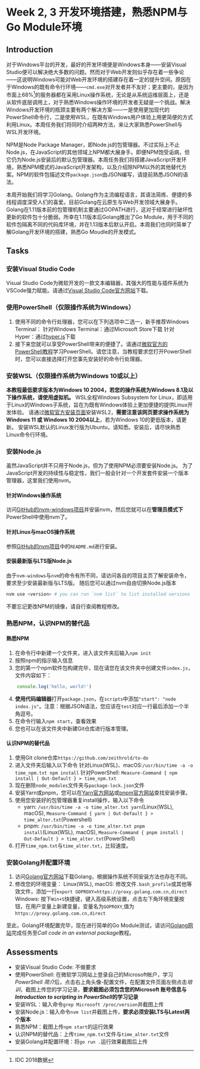 # Week 2, 3 开发环境搭建，熟悉NPM与Go Module环境
## Introduction
对于Windows平台的开发，最好的开发环境便是Windows本身——安装Visual Studio便可以解决绝大多数的问题。然而对于Web开发则似乎存在着一些争论——这说明Windows可能对Web开发环境的搭建存在着一定的提升空间。原因在于Windows的既有命令行环境——`cmd.exe`对开发者并不友好；更主要的，是因为市面上68%[^1]的服务器都在采用Linux操作系统，无论是从系统运维层面上，还是从软件底层调用上，对于熟悉Windows操作环境的开发者无疑是一个挑战。解决Windows开发环境的瓶颈主要有两个解决方案——一是使用更加现代的PowerShell命令行，二是使用WSL，在既有Windows用户体验上用更简便的方式利用Linux。本周任务我们将同时介绍两种方法，来让大家熟悉PowerShell与WSL开发环境。

NPM是Node Package Manager，即Node.js的包管理器。不过实际上不止Node.js，在JavaScript的其他领域上NPM都大展身手。即便NPM饱受诟病，但它仍为Node.js安装后的默认包管理器。本周任务我们将搭建JavaScript开发环境，熟悉NPM模式的JavaScript开发架构，以及介绍除NPM以外的其他替代方案。NPM的软件包描述文件`package.json`由JSON编写，请提前熟悉JSON的语法。

本周开始我们将学习Golang。Golang作为主流编程语言，其语法简练、便捷的多线程调度深受人们的喜爱。目前Golang在云原生与Web开发领域大展身手。Golang在1.11版本前的包管理机制主要通过GOPATH进行，这对于经常进行破坏性更新的软件包十分脆弱。所幸在1.11版本后Golang推出了Go Module，用于不同的软件包隔离不同的代码库环境，并在1.13版本后默认开启。本周我们也同时简单了解Golang开发环境的搭建，熟悉Go Moudle的开发模式。

## Tasks
### 安装Visual Studio Code
Visual Studio Code为微软开发的一款文本编辑器，其强大的性能与插件系统为VSCode强力赋能。请通过[Visual Studio Code官方网站](code.visualstudio.com)下载。

### 使用PowerShell（仅限操作系统为Windows）
1. 使用不同的命令行处理器，您可以在下列选项中二选一，新手推荐Windows Terminal：
针对Windows Terminal：通过Microsoft Store下载
针对Hyper：通过[hyper.is](https://hyper.is)下载
2. 接下来您就可以享受PowerShell带来的便捷了。请通过[微软官方的PowerShell教程](https://docs.microsoft.com/zh-cn/learn/paths/powershell/)学习PowerShell。请您注意，当教程要求您打开PowerShell时，您可以直接选择打开您事先安装好的命令行处理器。

### 安装WSL（仅限操作系统为Windows 10或以上）
**本教程最低要求版本为Windows 10 2004，若您的操作系统为Windows 8.1及以下操作系统，请使用虚拟机。**
WSL全程Windows Subsystem for Linux，即适用于Linux的Windows子系统，旨在为既有Windows体验上更加便捷的提供Linux开发体验。
请通过[微软官方安装页面](https://docs.microsoft.com/zh-cn/windows/wsl/install "")安装WSL2，**需要注意该网页要求操作系统为Windows 11 或 Windows 10 2004以上**，若为Windows 10的更低版本，请更新。
安装WSL默认的Linux发行版为Ubuntu，请知悉。安装后，请尽快熟悉Linux命令行环境。

### 安装Node.js
虽然JavaScript并不只用于Node.js，但为了使用NPM必须要安装Node.js。
为了JavaScript开发的持续性与稳定性，我们一般会针对一个开发套件安装一个版本管理器，这里我们使用nvm。
#### 针对Windows操作系统
访问[GitHub的nvm-windows项目](https://github.com/coreybutler/nvm-windows/releases "")并安装nvm，然后您就可以在**管理员模式下**PowerShell中使用nvm了。
#### 针对Linux与macOS操作系统
参照[GitHub的nvm项目](https://github.com/nvm-sh/nvm "")中的`README.md`进行安装。
#### 安装最新版与LTS版Node.js
由于`nvm-windows`与`nvm`的命令有所不同，请访问各自的项目主页了解安装命令，要求至少安装最新版与LTS版。
随后您可以通过nvm自由切换Node.js版本
```bash
nvm use <version> # you can run `nvm list` to list installed versions
```
不要忘记更改NPM的镜像，请自行查阅教程修改。
### 熟悉NPM，认识NPM的替代品
#### 熟悉NPM
1. 在命令行中新建一个文件夹，进入该文件夹后输入`npm init`
2. 按照npm的指示输入信息
3. 您的第一个npm软件包构建完毕，现在请您在该文件夹中创建文件`index.js`，文件内容如下：
```javascript
	console.log('hello, world!')
```
4. **使用代码编辑器**打开`package.json`，在`scripts`中添加`"start": "node index.js"`。注意：根据JSON语法，您应该在`test`对应一行最后添加一个半角逗号。
5. 在命令行输入`npm start`，查看效果
6. 您也可以在该文件夹中新建Git仓库进行版本管理。

#### 认识NPM的替代品
1. 使用Git clone仓库`https://github.com/zeithrold/to-do`
2. 进入文件夹后输入以下命令
针对Linux(WSL)、macOS:`/usr/bin/time -a -o time_npm.txt npm install`
针对PowerShell: `Measure-Command { npm install | Out-Default } > time_npm.txt`
3. 现在删除`node_modules`文件夹与`package-lock.json`文件
4. 安装Yarn或pnpm，您可以在[Yarn官方网站](https://yarnpkg.com/getting-started/install)或[pnpm官方网站](https://pnpm.io/zh/installation "")查找安装步骤。
5. 使用您安装好的包管理器重复install操作，输入以下命令
	 - yarn: `/usr/bin/time -a -o time_alter.txt yarn`(Linux(WSL), macOS), `Measure-Command { yarn | Out-Default } > time_alter.txt`(Powershell)
	 - pnpm: `/usr/bin/time -a -o time_alter.txt pnpm install`(Linux(WSL), macOS), `Measure-Command { pnpm install | Out-Default } > time_alter.txt`(PowerShell)
6. 打开`time_npm.txt`与`time_alter.txt`，比较速度。

### 安装Golang并配置环境
1. 访问[Golang官方网站](https://go.dev "")下载Golang，根据操作系统不同安装方法也存在不同。
2. 修改您的环境变量：
Linux(WSL), macOS: 修改文件`.bash_profile`或其他等效文件，添加一行`export GOPROXY=https://proxy.golang.com.cn,direct`
Windows: 按下`Win+S`快捷键，键入高级系统设置，点击左下角环境变量按钮，在用户变量上新建变量，变量名为`GOPROXY`,值为`https://proxy.golang.com.cn,direct`

至此，Golang环境配置完毕，现在进行简单的Go Module测试，请访问[Golang网站](https://go.dev/doc/tutorial/getting-started "")完成任务至*Call code in an external package*教程。


## Assessments
 - 安装Visual Studio Code: 不做要求
 - 使用PowerShell: 在微软学习网站上登录自己的Microsoft帐户，学习*PowerShell 简介*后，点击右上角头像-配置文件，在配置文件页面左侧点击*培训*，截图上传您的学习记录，**要求截图必须包含您的Microsoft 账号信息与*Introduction to scripting in PowerShell*的学习记录**
 - 安装WSL：输入命令`grep Microsoft /proc/version`并截图上传
 - 安装Node.js：输入命令`nvm list`并截图上传，**要求必须安装LTS与Latest两个版本**
 - 熟悉NPM：截图上传`npm start`的运行效果
 - 认识NPM的替代品：上传`time_npm.txt`文件与`time_alter.txt`文件
 - 安装Golang并配置环境：将`go run .`运行效果截图后上传

[^1]: IDC 2018数据